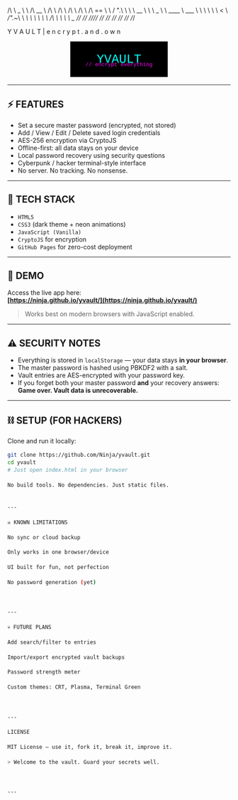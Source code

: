 /\ \  _ \ \   /\  __ \   /\ \       /\ \       /\  \   /\ \   /\  == 
\ \ / ".\ \  \ \  __ \  \ \ _  \ \ ____  \ ___  \  \ \ \  \ \  < \ _/".~_\  \ _\ _\  \ _\  \ _\  /_\  \ _\  \ _\ _
//   //   ///_/   //   //   /___/   //   // /_/

Y V A U L T   |   e n c r y p t . a n d . o w n

<p align="center">
  <img src="logo.svg" width="220" alt="YVault Logo">
</p>

---

## ⚡ FEATURES

- Set a secure master password (encrypted, not stored)
- Add / View / Edit / Delete saved login credentials
- AES-256 encryption via CryptoJS
- Offline-first: all data stays on your device
- Local password recovery using security questions
- Cyberpunk / hacker terminal-style interface
- No server. No tracking. No nonsense.

---

## 🧪 TECH STACK

- `HTML5`  
- `CSS3` (dark theme + neon animations)  
- `JavaScript (Vanilla)`  
- `CryptoJS` for encryption  
- `GitHub Pages` for zero-cost deployment  

---

## 🚀 DEMO

Access the live app here:  
**[https://ninja.github.io/yvault/](https://ninja.github.io/yvault/)**

> Works best on modern browsers with JavaScript enabled.

---

## ⚠️ SECURITY NOTES

- Everything is stored in `localStorage` — your data stays **in your browser**.
- The master password is hashed using PBKDF2 with a salt.
- Vault entries are AES-encrypted with your password key.
- If you forget both your master password **and** your recovery answers:  
  **Game over. Vault data is unrecoverable.**

---

## ⛓️ SETUP (FOR HACKERS)

Clone and run it locally:

```bash
git clone https://github.com/Ninja/yvault.git
cd yvault
# Just open index.html in your browser

No build tools. No dependencies. Just static files.


---

☠️ KNOWN LIMITATIONS

No sync or cloud backup

Only works in one browser/device

UI built for fun, not perfection

No password generation (yet)



---

💀 FUTURE PLANS

Add search/filter to entries

Import/export encrypted vault backups

Password strength meter

Custom themes: CRT, Plasma, Terminal Green



---

LICENSE

MIT License — use it, fork it, break it, improve it.

> Welcome to the vault. Guard your secrets well.



---
